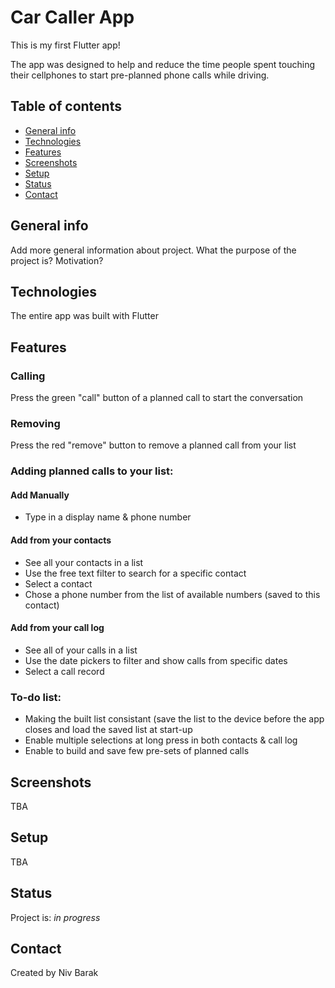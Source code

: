 # Car Caller App
This is my first Flutter app!

The app was designed to help and reduce the time people spent touching their cellphones to start pre-planned phone calls while driving.

## Table of contents
* [General info](#general-info)
* [Technologies](#technologies)
* [Features](#features)
* [Screenshots](#screenshots)
* [Setup](#setup)
* [Status](#status)
* [Contact](#contact)

## General info
Add more general information about project. What the purpose of the project is? Motivation?


## Technologies
The entire app was built with Flutter

## Features
### Calling
Press the green "call" button of a planned call to start the conversation

### Removing
Press the red "remove" button to remove a planned call from your list

### Adding planned calls to your list:
#### Add Manually
   *  Type in a display name & phone number

#### Add from your contacts
   * See all your contacts in a list
   * Use the free text filter to search for a specific contact
   * Select a contact 
   * Chose a phone number from the list of available numbers (saved to this contact)

#### Add from your call log
   * See all of your calls in a list
   * Use the date pickers to filter and show calls from specific dates
   * Select a call record

### To-do list:
* Making the built list consistant (save the list to the device before the app closes and load the saved list at start-up
* Enable multiple selections at long press in both contacts & call log
* Enable to build and save few pre-sets of planned calls

## Screenshots
TBA

## Setup
TBA

## Status
Project is: _in progress_

## Contact
Created by Niv Barak
